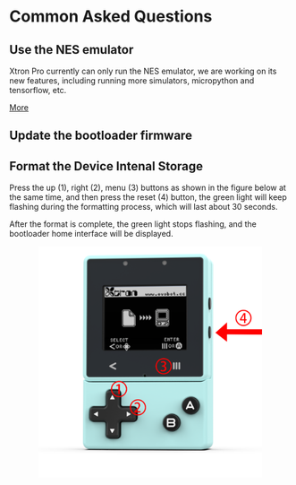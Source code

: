 # Common Asked Questions

## Use the NES emulator

Xtron Pro currently can only run the NES emulator, we are working on its new features, including running more simulators, micropython and tensorflow, etc.

[More](https://www.ovobot.cc/en/weblog/2021/02/22/nes-emulator-xtron-pro/)

## Update the bootloader firmware



## Format the Device Intenal Storage

Press the up (1), right (2), menu (3) buttons as shown in the figure below at the same time, and then press the reset (4) button, the green light will keep flashing during the formatting process, which will last about 30 seconds.

After the format is complete, the green light stops flashing, and the bootloader home interface will be displayed.

<p align="center">
<img src="_static/xtron-pro-format.png" alt="" width="400"/>
</p>
